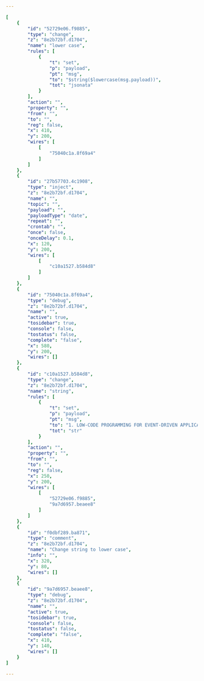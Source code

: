 ```yaml
---

[
    {
        "id": "52729e06.f9885",
        "type": "change",
        "z": "8e2b72bf.d1704",
        "name": "lower case",
        "rules": [
            {
                "t": "set",
                "p": "payload",
                "pt": "msg",
                "to": "$string($lowercase(msg.payload))",
                "tot": "jsonata"
            }
        ],
        "action": "",
        "property": "",
        "from": "",
        "to": "",
        "reg": false,
        "x": 410,
        "y": 200,
        "wires": [
            [
                "75040c1a.8f69a4"
            ]
        ]
    },
    {
        "id": "27b57703.4c1908",
        "type": "inject",
        "z": "8e2b72bf.d1704",
        "name": "",
        "topic": "",
        "payload": "",
        "payloadType": "date",
        "repeat": "",
        "crontab": "",
        "once": false,
        "onceDelay": 0.1,
        "x": 120,
        "y": 200,
        "wires": [
            [
                "c10a1527.b584d8"
            ]
        ]
    },
    {
        "id": "75040c1a.8f69a4",
        "type": "debug",
        "z": "8e2b72bf.d1704",
        "name": "",
        "active": true,
        "tosidebar": true,
        "console": false,
        "tostatus": false,
        "complete": "false",
        "x": 580,
        "y": 200,
        "wires": []
    },
    {
        "id": "c10a1527.b584d8",
        "type": "change",
        "z": "8e2b72bf.d1704",
        "name": "string",
        "rules": [
            {
                "t": "set",
                "p": "payload",
                "pt": "msg",
                "to": "1. LOW-CODE PROGRAMMING FOR EVENT-DRIVEN APPLICATIONS",
                "tot": "str"
            }
        ],
        "action": "",
        "property": "",
        "from": "",
        "to": "",
        "reg": false,
        "x": 250,
        "y": 200,
        "wires": [
            [
                "52729e06.f9885",
                "9a7d6957.beaee8"
            ]
        ]
    },
    {
        "id": "f0dbf289.ba871",
        "type": "comment",
        "z": "8e2b72bf.d1704",
        "name": "Change string to lower case",
        "info": "",
        "x": 320,
        "y": 80,
        "wires": []
    },
    {
        "id": "9a7d6957.beaee8",
        "type": "debug",
        "z": "8e2b72bf.d1704",
        "name": "",
        "active": true,
        "tosidebar": true,
        "console": false,
        "tostatus": false,
        "complete": "false",
        "x": 410,
        "y": 140,
        "wires": []
    }
]

---
```

